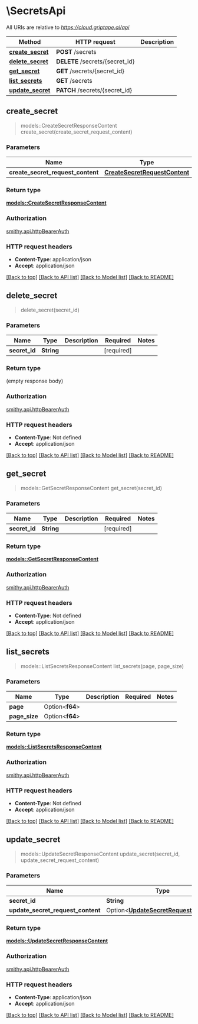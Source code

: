 # \SecretsApi

All URIs are relative to *https://cloud.griptape.ai/api*

Method | HTTP request | Description
------------- | ------------- | -------------
[**create_secret**](SecretsApi.md#create_secret) | **POST** /secrets | 
[**delete_secret**](SecretsApi.md#delete_secret) | **DELETE** /secrets/{secret_id} | 
[**get_secret**](SecretsApi.md#get_secret) | **GET** /secrets/{secret_id} | 
[**list_secrets**](SecretsApi.md#list_secrets) | **GET** /secrets | 
[**update_secret**](SecretsApi.md#update_secret) | **PATCH** /secrets/{secret_id} | 



## create_secret

> models::CreateSecretResponseContent create_secret(create_secret_request_content)


### Parameters


Name | Type | Description  | Required | Notes
------------- | ------------- | ------------- | ------------- | -------------
**create_secret_request_content** | [**CreateSecretRequestContent**](CreateSecretRequestContent.md) |  | [required] |

### Return type

[**models::CreateSecretResponseContent**](CreateSecretResponseContent.md)

### Authorization

[smithy.api.httpBearerAuth](../README.md#smithy.api.httpBearerAuth)

### HTTP request headers

- **Content-Type**: application/json
- **Accept**: application/json

[[Back to top]](#) [[Back to API list]](../README.md#documentation-for-api-endpoints) [[Back to Model list]](../README.md#documentation-for-models) [[Back to README]](../README.md)


## delete_secret

> delete_secret(secret_id)


### Parameters


Name | Type | Description  | Required | Notes
------------- | ------------- | ------------- | ------------- | -------------
**secret_id** | **String** |  | [required] |

### Return type

 (empty response body)

### Authorization

[smithy.api.httpBearerAuth](../README.md#smithy.api.httpBearerAuth)

### HTTP request headers

- **Content-Type**: Not defined
- **Accept**: application/json

[[Back to top]](#) [[Back to API list]](../README.md#documentation-for-api-endpoints) [[Back to Model list]](../README.md#documentation-for-models) [[Back to README]](../README.md)


## get_secret

> models::GetSecretResponseContent get_secret(secret_id)


### Parameters


Name | Type | Description  | Required | Notes
------------- | ------------- | ------------- | ------------- | -------------
**secret_id** | **String** |  | [required] |

### Return type

[**models::GetSecretResponseContent**](GetSecretResponseContent.md)

### Authorization

[smithy.api.httpBearerAuth](../README.md#smithy.api.httpBearerAuth)

### HTTP request headers

- **Content-Type**: Not defined
- **Accept**: application/json

[[Back to top]](#) [[Back to API list]](../README.md#documentation-for-api-endpoints) [[Back to Model list]](../README.md#documentation-for-models) [[Back to README]](../README.md)


## list_secrets

> models::ListSecretsResponseContent list_secrets(page, page_size)


### Parameters


Name | Type | Description  | Required | Notes
------------- | ------------- | ------------- | ------------- | -------------
**page** | Option<**f64**> |  |  |
**page_size** | Option<**f64**> |  |  |

### Return type

[**models::ListSecretsResponseContent**](ListSecretsResponseContent.md)

### Authorization

[smithy.api.httpBearerAuth](../README.md#smithy.api.httpBearerAuth)

### HTTP request headers

- **Content-Type**: Not defined
- **Accept**: application/json

[[Back to top]](#) [[Back to API list]](../README.md#documentation-for-api-endpoints) [[Back to Model list]](../README.md#documentation-for-models) [[Back to README]](../README.md)


## update_secret

> models::UpdateSecretResponseContent update_secret(secret_id, update_secret_request_content)


### Parameters


Name | Type | Description  | Required | Notes
------------- | ------------- | ------------- | ------------- | -------------
**secret_id** | **String** |  | [required] |
**update_secret_request_content** | Option<[**UpdateSecretRequestContent**](UpdateSecretRequestContent.md)> |  |  |

### Return type

[**models::UpdateSecretResponseContent**](UpdateSecretResponseContent.md)

### Authorization

[smithy.api.httpBearerAuth](../README.md#smithy.api.httpBearerAuth)

### HTTP request headers

- **Content-Type**: application/json
- **Accept**: application/json

[[Back to top]](#) [[Back to API list]](../README.md#documentation-for-api-endpoints) [[Back to Model list]](../README.md#documentation-for-models) [[Back to README]](../README.md)

